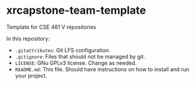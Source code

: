 # xrcapstone-team-template

Template for CSE 481 V repositories

In this repository:

- `.gitattributes`: Git LFS configuration.
- `.gitignore`: Files that should not be managed by git.
- `LICENSE`: GNu GPLv3 license. Change as needed.
- `README.md`: This file. Should have instructions on how to install and run your project.
